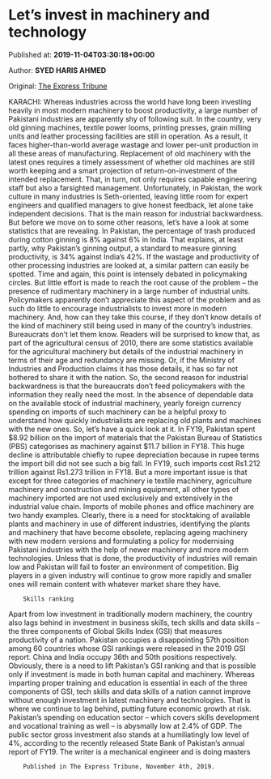 
# Let’s invest in machinery and technology

Published at: **2019-11-04T03:30:18+00:00**

Author: **SYED HARIS AHMED**

Original: [The Express Tribune](https://tribune.com.pk/story/2092830/2-lets-invest-machinery-technology/)

KARACHI: Whereas industries across the world have long been investing heavily in most modern machinery to boost productivity, a large number of Pakistani industries are apparently shy of following suit.
In the country, very old ginning machines, textile power looms, printing presses, grain milling units and leather processing facilities are still in operation. As a result, it faces higher-than-world average wastage and lower per-unit production in all these areas of manufacturing.
Replacement of old machinery with the latest ones requires a timely assessment of whether old machines are still worth keeping and a smart projection of return-on-investment of the intended replacement. That, in turn, not only requires capable engineering staff but also a farsighted management.
Unfortunately, in Pakistan, the work culture in many industries is Seth-oriented, leaving little room for expert engineers and qualified managers to give honest feedback, let alone take independent decisions. That is the main reason for industrial backwardness.
But before we move on to some other reasons, let’s have a look at some statistics that are revealing. In Pakistan, the percentage of trash produced during cotton ginning is 8% against 6% in India. That explains, at least partly, why Pakistan’s ginning output, a standard to measure ginning productivity, is 34% against India’s 42%.
If the wastage and productivity of other processing industries are looked at, a similar pattern can easily be spotted. Time and again, this point is intensely debated in policymaking circles.
But little effort is made to reach the root cause of the problem – the presence of rudimentary machinery in a large number of industrial units.
Policymakers apparently don’t appreciate this aspect of the problem and as such do little to encourage industrialists to invest more in modern machinery. And, how can they take this course, if they don’t know details of the kind of machinery still being used in many of the country’s industries.
Bureaucrats don’t let them know. Readers will be surprised to know that, as part of the agricultural census of 2010, there are some statistics available for the agricultural machinery but details of the industrial machinery in terms of their age and redundancy are missing.
Or, if the Ministry of Industries and Production claims it has those details, it has so far not bothered to share it with the nation. So, the second reason for industrial backwardness is that the bureaucrats don’t feed policymakers with the information they really need the most.
In the absence of dependable data on the available stock of industrial machinery, yearly foreign currency spending on imports of such machinery can be a helpful proxy to understand how quickly industrialists are replacing old plants and machines with the new ones.
So, let’s have a quick look at it. In FY19, Pakistan spent $8.92 billion on the import of materials that the Pakistan Bureau of Statistics (PBS) categorises as machinery against $11.7 billion in FY18.
This huge decline is attributable chiefly to rupee depreciation because in rupee terms the import bill did not see such a big fall. In FY19, such imports cost Rs1.212 trillion against Rs1.273 trillion in FY18.
But a more important issue is that except for three categories of machinery ie textile machinery, agriculture machinery and construction and mining equipment, all other types of machinery imported are not used exclusively and extensively in the industrial value chain. Imports of mobile phones and office machinery are two handy examples.
Clearly, there is a need for stocktaking of available plants and machinery in use of different industries, identifying the plants and machinery that have become obsolete, replacing ageing machinery with new modern versions and formulating a policy for modernising Pakistani industries with the help of newer machinery and more modern technologies.
Unless that is done, the productivity of industries will remain low and Pakistan will fail to foster an environment of competition. Big players in a given industry will continue to grow more rapidly and smaller ones will remain content with whatever market share they have.

        Skills ranking
      
Apart from low investment in traditionally modern machinery, the country also lags behind in investment in business skills, tech skills and data skills – the three components of Global Skills Index (GSI) that measures productivity of a nation.
Pakistan occupies a disappointing 57th position among 60 countries whose GSI rankings were released in the 2019 GSI report. China and India occupy 36th and 50th positions respectively.
Obviously, there is a need to lift Pakistan’s GSI ranking and that is possible only if investment is made in both human capital and machinery.
Whereas imparting proper training and education is essential in each of the three components of GSI, tech skills and data skills of a nation cannot improve without enough investment in latest machinery and technologies. That is where we continue to lag behind, putting future economic growth at risk.
Pakistan’s spending on education sector – which covers skills development and vocational training as well – is abysmally low at 2.4% of GDP. The public sector gross investment also stands at a humiliatingly low level of 4%, according to the recently released State Bank of Pakistan’s annual report of FY19.
The writer is a mechanical engineer and is doing masters

        Published in The Express Tribune, November 4th, 2019.
      
 
